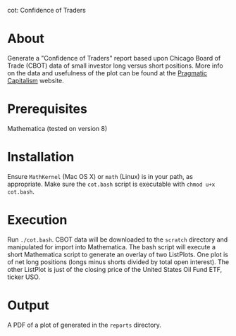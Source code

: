 cot: Confidence of Traders

About
=====

Generate a "Confidence of Traders" report based upon Chicago Board of Trade (CBOT) data of 
small investor long versus short positions. More info on the data and usefulness of the plot can be found at
the [Pragmatic Capitalism](http://pragcap.com/capitulation-not-over-in-crude-oil) website.

Prerequisites
=============

Mathematica (tested on version 8)

Installation
============

Ensure `MathKernel` (Mac OS X) or `math` (Linux) is in your path, as appropriate. Make sure the `cot.bash`
script is executable with `chmod u+x cot.bash`.

Execution
=========

Run `./cot.bash`. CBOT data will be downloaded to the `scratch` directory and manipulated for import
into Mathematica. The bash script will execute a short Mathematica script to generate an overlay of two ListPlots. 
One plot is of net long positions (longs minus shorts divided by total open interest). The other ListPlot is
just of the closing price of the United States Oil Fund ETF, ticker USO.

Output
======

A PDF of a plot of generated in the `reports` directory.




